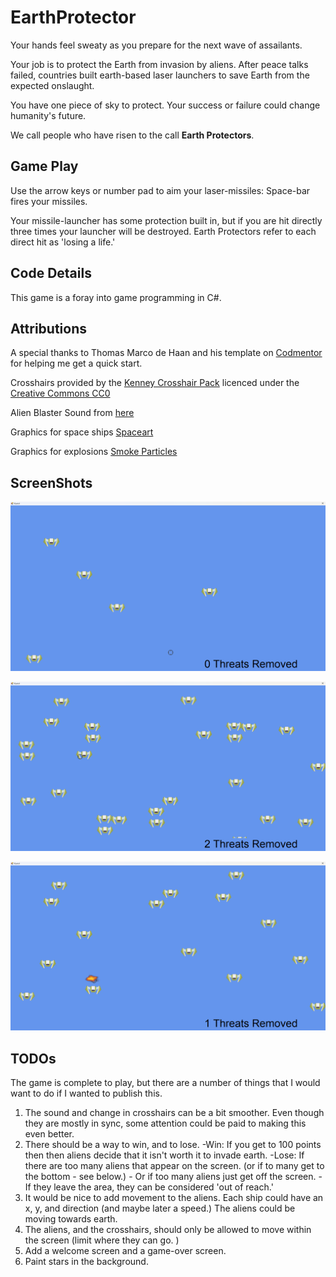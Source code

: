 ﻿# EarthProtector

Your hands feel sweaty as you prepare for the next wave of assailants. 

Your job is to protect the Earth from invasion by aliens. After peace talks failed, countries built earth-based laser launchers to save Earth from the expected onslaught. 

You have one piece of sky to protect. Your success or failure could change humanity's future. 

We call people who have risen to the call **Earth Protectors**.



## Game Play
Use the arrow keys or number pad to aim your laser-missiles: Space-bar fires your missiles. 

Your missile-launcher has some protection built in, but if you are hit directly three times your launcher will be destroyed. Earth Protectors refer to each direct hit as 'losing a life.'

## Code Details
This game is a foray into game programming in C#.

## Attributions 
A special thanks to Thomas Marco de Haan and his template on [Codmentor](https://www.codementor.io/@dewetvanthomas/tutorial-game-loop-for-c-128ovxgrig) for helping me get a quick start.

Crosshairs provided by the [Kenney Crosshair Pack](https://www.kenney.nl/assets/crosshair-pack) licenced under the [Creative Commons CC0](https://creativecommons.org/publicdomain/zero/1.0/)

Alien Blaster Sound from [here](https://opengameart.org/content/alien-blaster)

Graphics for space ships [Spaceart](https://opengameart.org/content/space-shooter-art)

Graphics for explosions [Smoke Particles](https://kenney.nl/assets/smoke-particles)

## ScreenShots
![A crosshair and three space ships](/images/EarthDefender-1.png "Starting here")

![More spaceships appearing on screen](/images/EarthDefender-2.png "More threats arrive every second")

![A successful hit](/images/EarthDefender-3.png "A successful hit!")

## TODOs

The game is complete to play, but there are a number of things that I would want to do if I wanted to publish this. 

1. The sound and change in crosshairs can be a bit smoother. Even though they are mostly in sync, some attention could be paid to making this even better.
2. There should be a way to win, and to lose. 
	-Win: If you get to 100 points then then aliens decide that it isn't worth it to invade earth. 
	-Lose: If there are too many aliens that appear on the screen. (or if to many get to the bottom - see below.) 
			- Or if too many aliens just get off the screen. - If they leave the area, they can be considered 'out of reach.'
3. It would be nice to add movement to the aliens. Each ship could have an x, y, and direction (and maybe later a speed.) The aliens could be moving towards earth. 
4. The aliens, and the crosshairs, should only be allowed to move within the screen (limit where they can go. )
5. Add a welcome screen and a game-over screen. 
6. Paint stars in the background. 
